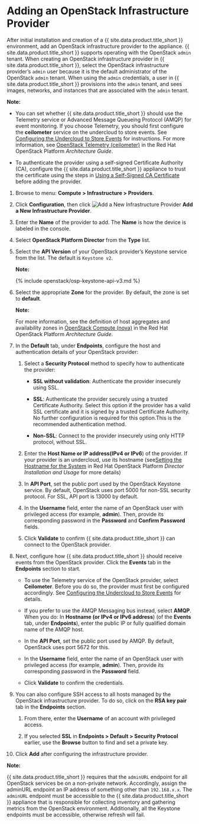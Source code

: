 # Adding an OpenStack Infrastructure Provider

After initial installation and creation of a {{ site.data.product.title_short }} environment,
add an OpenStack infrastructure provider to the appliance. {{ site.data.product.title_short }}
supports operating with the OpenStack `admin` tenant. When creating an OpenStack
infrastructure provider in {{ site.data.product.title_short }}, select the OpenStack
infrastructure provider’s `admin` user because it is the default administrator of the
OpenStack `admin` tenant. When using the `admin` credentials, a user in
{{ site.data.product.title_short }} provisions into the `admin` tenant, and sees images,
networks, and instances that are associated with the `admin` tenant.

**Note:**

- You can set whether {{ site.data.product.title_short }} should use the Telemetry service or Advanced Message Queueing Protocol (AMQP) for event monitoring. If you choose Telemetry, you should first configure the **ceilometer** service on the undercloud to store events. See [Configuring the Undercloud to Store Events](#configuring-the-undercloud-to-store-events) for instructions. For more information, see [OpenStack Telemetry (ceilometer)](https://access.redhat.com/documentation/en-us/red_hat_openstack_platform/11/html-single/architecture_guide/#comp-telemetry) in the Red Hat OpenStack Platform *Architecture Guide*.

- To authenticate the provider using a self-signed Certificate Authority (CA), configure the {{ site.data.product.title_short }} appliance to trust the certificate using the steps in [Using a Self-Signed CA Certificate](#app-self_signed_CA) before adding the provider.

1. Browse to menu: **Compute > Infrastructure > Providers**.

2. Click **Configuration**, then click
   ![Add a New Infrastructure Provider](../images/1862.png) **Add a New Infrastructure Provider**.

3. Enter the **Name** of the provider to add. The **Name** is how the device is labeled in the console.

4. Select **OpenStack Platform Director** from the **Type** list.

5. Select the **API Version** of your OpenStack provider’s Keystone service from the list. The
    default is `Keystone v2`.

    **Note:**

    {% include openstack/osp-keystone-api-v3.md %}

6. Select the appropriate **Zone** for the provider. By default, the zone is set to **default**.

    **Note:**

    For more information, see the definition of host aggregates and availability zones in
    [OpenStack Compute (nova)](https://access.redhat.com/documentation/en-us/red_hat_openstack_platform/11/html/architecture_guide/components#comp-compute) in the Red Hat OpenStack Platform *Architecture Guide*.

7. In the **Default** tab, under **Endpoints**, configure the host and authentication details
   of your OpenStack provider:

    1. Select a **Security Protocol** method to specify how to authenticate the provider:

        - **SSL without validation**: Authenticate the provider insecurely using SSL.

        - **SSL**: Authenticate the provider securely using a trusted Certificate Authority. Select this option if the provider has a valid SSL certificate and it is signed by a trusted Certificate Authority. No further configuration is required for this option.This is the recommended authentication method.

        - **Non-SSL**: Connect to the provider insecurely using only HTTP protocol, without SSL.

    2. Enter the **Host Name or IP address(IPv4 or IPv6**) of the provider. If your provider is an undercloud, use its hostname (see[Setting the Hostname for the System](https://access.redhat.com/documentation/en-us/red_hat_openstack_platform/11/html-single/director_installation_and_usage/#sect-Setting_the_Hostname_for_the_System) in Red Hat OpenStack Platform *Director Installation and Usage* for more details)

    3. In **API Port**, set the public port used by the OpenStack Keystone service. By default, OpenStack uses port 5000 for non-SSL security protocol. For SSL, API port is 13000 by default.

    4. In the **Username** field, enter the name of an OpenStack user with privileged access (for example, **admin**). Then, provide its corresponding password in the **Password** and **Confirm Password** fields.

    5. Click **Validate** to confirm {{ site.data.product.title_short }} can connect to the OpenStack provider.

8. Next, configure how {{ site.data.product.title_short }} should receive events from the
   OpenStack provider. Click the **Events** tab in the **Endpoints** section to start.

    - To use the Telemetry service of the OpenStack provider, select **Ceilometer**. Before you do so, the provider must first be configured accordingly. See [Configuring the Undercloud to Store Events](#configuring-the-undercloud-to-store-events) for details.

    - If you prefer to use the AMQP Messaging bus instead, select **AMQP**. When you do: In **Hostname (or IPv4 or IPv6 address**) (of the **Events** tab, under **Endpoints**), enter the public IP or fully qualified domain name of the AMQP host.

    - In the **API Port**, set the public port used by AMQP. By default, OpenStack uses port 5672 for this.

    - In the **Username** field, enter the name of an OpenStack user with privileged access (for example, **admin**). Then, provide its corresponding password in the **Password** field.

    - Click **Validate** to confirm the credentials.

9. You can also configure SSH access to all hosts managed by the OpenStack infrastructure provider. To do so, click on the **RSA key pair** tab in the **Endpoints** section.

    1. From there, enter the **Username** of an account with privileged access.

    2. If you selected **SSL** in **Endpoints > Default > Security Protocol** earlier, use the **Browse** button to find and set a private key.

10. Click **Add** after configuring the infrastructure provider.

**Note:**

{{ site.data.product.title_short }} requires that the `adminURL` endpoint for all OpenStack
services be on a non-private network. Accordingly, assign the adminURL endpoint an IP address
of something other than `192.168.x.x`. The `adminURL` endpoint must be accessible to the
{{ site.data.product.title_short }} appliance that is responsible for collecting inventory and
gathering metrics from the OpenStack environment. Additionally, all the Keystone endpoints
must be accessible, otherwise refresh will fail.
